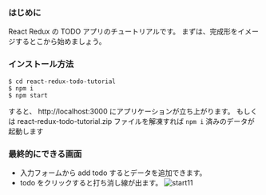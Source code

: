 ### はじめに
React Redux の TODO アプリのチュートリアルです。
まずは、完成形をイメージするとこから始めましょう。

### インストール方法
```
$ cd react-redux-todo-tutorial
$ npm i
$ npm start
```

すると、 http://localhost:3000 にアプリケーションが立ち上がります。
もしくは react-redux-todo-tutorial.zip ファイルを解凍すれば `npm i` 済みのデータが起動します

### 最終的にできる画面
- 入力フォームから add todo するとデータを追加できます。
- todo をクリックすると打ち消し線が出ます。
![start11](https://user-images.githubusercontent.com/11643610/45443690-6c520e00-b700-11e8-8090-56ca60d247e3.gif)
